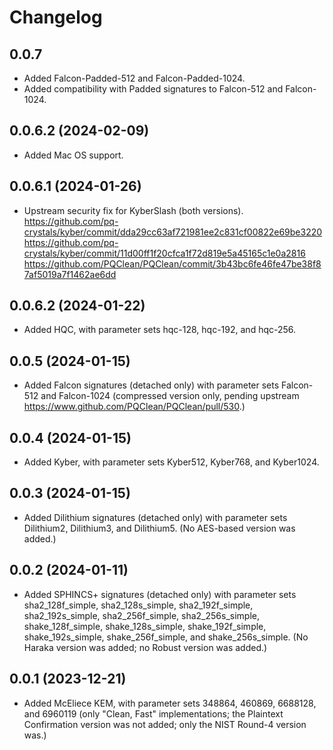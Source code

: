 # Changelog

## 0.0.7

- Added Falcon-Padded-512 and Falcon-Padded-1024.
- Added compatibility with Padded signatures to Falcon-512 and Falcon-1024.

## 0.0.6.2 (2024-02-09)

- Added Mac OS support.

## 0.0.6.1 (2024-01-26)

- Upstream security fix for KyberSlash (both versions).
  https://github.com/pq-crystals/kyber/commit/dda29cc63af721981ee2c831cf00822e69be3220
  https://github.com/pq-crystals/kyber/commit/11d00ff1f20cfca1f72d819e5a45165c1e0a2816
  https://github.com/PQClean/PQClean/commit/3b43bc6fe46fe47be38f87af5019a7f1462ae6dd

## 0.0.6.2 (2024-01-22)

- Added HQC, with parameter sets hqc-128, hqc-192, and hqc-256.

## 0.0.5 (2024-01-15)

- Added Falcon signatures (detached only) with parameter sets Falcon-512
  and Falcon-1024 (compressed version only, pending upstream
  https://www.github.com/PQClean/PQClean/pull/530.)

## 0.0.4 (2024-01-15)

- Added Kyber, with parameter sets Kyber512, Kyber768, and Kyber1024.

## 0.0.3 (2024-01-15)

- Added Dilithium signatures (detached only) with parameter sets
  Dilithium2, Dilithium3, and Dilithium5. (No AES-based version was
  added.)

## 0.0.2 (2024-01-11)

- Added SPHINCS+ signatures (detached only) with parameter sets
  sha2_128f_simple, sha2_128s_simple, sha2_192f_simple, sha2_192s_simple,
  sha2_256f_simple, sha2_256s_simple, shake_128f_simple, shake_128s_simple,
  shake_192f_simple, shake_192s_simple, shake_256f_simple, and
  shake_256s_simple. (No Haraka version was added; no Robust version was
  added.)

## 0.0.1 (2023-12-21)

- Added McEliece KEM, with parameter sets 348864, 460869, 6688128, and
  6960119 (only "Clean, Fast" implementations; the Plaintext Confirmation
  version was not added; only the NIST Round-4 version was.)
